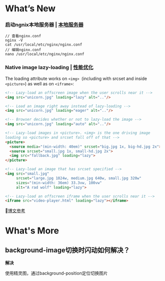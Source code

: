 # What’s New

### **启动ngnix本地服务器** | [本地服务器]()

```shell
// 查看nginx.conf
nginx -V
cat /usr/local/etc/nginx/nginx.conf
// 编辑nginx.conf
nano /usr/local/etc/nginx/nginx.conf
```

### **Native image lazy-loading** | [**性能优化**]()

The loading attribute works on ```<img> ```(including with srcset and inside ```<picture>```) as well as on ```<iframe>```:

```html
<!-- Lazy-load an offscreen image when the user scrolls near it -->
<img src="unicorn.jpg" loading="lazy" alt=".."/>

<!-- Load an image right away instead of lazy-loading -->
<img src="unicorn.jpg" loading="eager" alt=".."/>

<!-- Browser decides whether or not to lazy-load the image -->
<img src="unicorn.jpg" loading="auto" alt=".."/>

<!-- Lazy-load images in <picture>. <img> is the one driving image 
loading so <picture> and srcset fall off of that -->
<picture>
  <source media="(min-width: 40em)" srcset="big.jpg 1x, big-hd.jpg 2x">
  <source srcset="small.jpg 1x, small-hd.jpg 2x">
  <img src="fallback.jpg" loading="lazy">
</picture>

<!-- Lazy-load an image that has srcset specified -->
<img src="small.jpg"
     srcset="large.jpg 1024w, medium.jpg 640w, small.jpg 320w"
     sizes="(min-width: 36em) 33.3vw, 100vw"
     alt="A rad wolf" loading="lazy">

<!-- Lazy-load an offscreen iframe when the user scrolls near it -->
<iframe src="video-player.html" loading="lazy"></iframe>
```

💬[博文参考](https://addyosmani.com/blog/lazy-loading/)

# What's More

## background-image切换时闪动如何解决？

**解决**

使用精灵图，通过background-position定位切换图片
